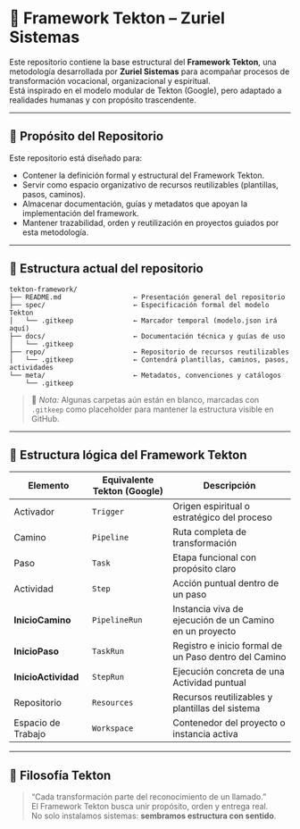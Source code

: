 # 🧱 Framework Tekton – Zuriel Sistemas

Este repositorio contiene la base estructural del **Framework Tekton**, una metodología desarrollada por **Zuriel Sistemas** para acompañar procesos de transformación vocacional, organizacional y espiritual.  
Está inspirado en el modelo modular de Tekton (Google), pero adaptado a realidades humanas y con propósito trascendente.

---

## 🧭 Propósito del Repositorio

Este repositorio está diseñado para:

- Contener la definición formal y estructural del Framework Tekton.
- Servir como espacio organizativo de recursos reutilizables (plantillas, pasos, caminos).
- Almacenar documentación, guías y metadatos que apoyan la implementación del framework.
- Mantener trazabilidad, orden y reutilización en proyectos guiados por esta metodología.

---

## 📁 Estructura actual del repositorio

```
tekton-framework/
├── README.md                  ← Presentación general del repositorio
├── spec/                      ← Especificación formal del modelo Tekton
│   └── .gitkeep               ← Marcador temporal (modelo.json irá aquí)
├── docs/                      ← Documentación técnica y guías de uso
│   └── .gitkeep
├── repo/                      ← Repositorio de recursos reutilizables
│   └── .gitkeep               ← Contendrá plantillas, caminos, pasos, actividades
└── meta/                      ← Metadatos, convenciones y catálogos
    └── .gitkeep
```

> 📝 *Nota:* Algunas carpetas aún están en blanco, marcadas con `.gitkeep` como placeholder para mantener la estructura visible en GitHub.

---

## 🧩 Estructura lógica del Framework Tekton

| Elemento            | Equivalente Tekton (Google) | Descripción                                               |
|---------------------|-----------------------------|-----------------------------------------------------------|
| Activador           | `Trigger`                   | Origen espiritual o estratégico del proceso               |
| Camino              | `Pipeline`                  | Ruta completa de transformación                           |
| Paso                | `Task`                      | Etapa funcional con propósito claro                       |
| Actividad           | `Step`                      | Acción puntual dentro de un paso                          |
| **InicioCamino**    | `PipelineRun`               | Instancia viva de ejecución de un Camino en un proyecto   |
| **InicioPaso**      | `TaskRun`                   | Registro e inicio formal de un Paso dentro del Camino     |
| **InicioActividad** | `StepRun`                   | Ejecución concreta de una Actividad puntual               |
| Repositorio         | `Resources`                 | Recursos reutilizables y plantillas del sistema           |
| Espacio de Trabajo  | `Workspace`                 | Contenedor del proyecto o instancia activa                |


---

## 🧠 Filosofía Tekton

> “Cada transformación parte del reconocimiento de un llamado.”  
> El Framework Tekton busca unir propósito, orden y entrega real.  
> No solo instalamos sistemas: **sembramos estructura con sentido**.
